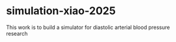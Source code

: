 # simulation-xiao-2025
This work is to build a simulator for diastolic arterial blood pressure research
